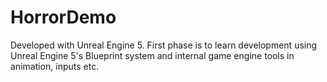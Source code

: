 # HorrorDemo

Developed with Unreal Engine 5. 
First phase is to learn development using Unreal Engine 5's Blueprint system and internal game engine tools in animation, inputs etc.
